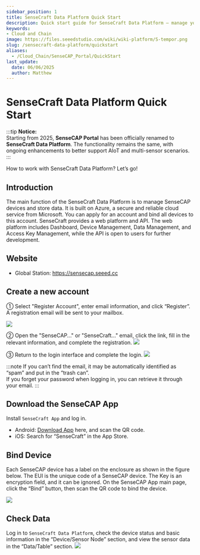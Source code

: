 ```yaml
---
sidebar_position: 1
title: SenseCraft Data Platform Quick Start
description: Quick start guide for SenseCraft Data Platform — manage your SenseCAP devices and visualize sensor data with a secure and reliable cloud platform.
keywords:
- Cloud and Chain
image: https://files.seeedstudio.com/wiki/wiki-platform/S-tempor.png        
slug: /sensecraft-data-platform/quickstart
aliases:
  - /Cloud_Chain/SenseCAP_Portal/QuickStart
last_update:
  date: 06/06/2025
  author: Matthew
---
```


# SenseCraft Data Platform Quick Start

:::tip
**Notice:**  
Starting from 2025, **SenseCAP Portal** has been officially renamed to **SenseCraft Data Platform**. The functionality remains the same, with ongoing enhancements to better support AIoT and multi-sensor scenarios.
:::

How to work with SenseCraft Data Platform? Let’s go!

## Introduction

The main function of the SenseCraft Data Platform is to manage SenseCAP devices and store data. It is built on Azure, a secure and reliable cloud service from Microsoft. You can apply for an account and bind all devices to this account. SenseCraft provides a web platform and API. The web platform includes Dashboard, Device Management, Data Management, and Access Key Management, while the API is open to users for further development.

## Website

- Global Station: <a href="https://sensecap.seeed.cc/">https://sensecap.seeed.cc</a>

## Create a new account

① Select "Register Account", enter email information, and click “Register”. A registration email will be sent to your mailbox.

![](https://sensecap-docs.seeed.cc/images/sensecap_portal/EN-register-1.jpg)

② Open the "SenseCAP..." or "SenseCraft…" email, click the link, fill in the relevant information, and complete the registration.
![](https://sensecap-docs.seeed.cc/images/sensecap_portal/EN-register-2.jpg)

③ Return to the login interface and complete the login.
![](https://sensecap-docs.seeed.cc/images/sensecap_portal/EN-register-3.jpg)

:::note
If you can’t find the email, it may be automatically identified as “spam” and put in the “trash can”.<br />
If you forget your password when logging in, you can retrieve it through your email.
:::

## Download the SenseCAP App

Install `SenseCraft App` and log in.

- Android: <a href="http://sensecap-app-download.seeed.cn/">Download App</a> here, and scan the QR code.
- iOS: Search for “SenseCraft” in the App Store.

## Bind Device

Each SenseCAP device has a label on the enclosure as shown in the figure below. The EUI is the unique code of a SenseCAP device. The Key is an encryption field, and it can be ignored.
On the SenseCAP App main page, click the “Bind” button, then scan the QR code to bind the device.

![](https://sensecap-docs.seeed.cc/images/sensecap_portal/label.jpg)

## Check Data

Log in to `SenseCraft Data Platform`, check the device status and basic information in the “Device/Sensor Node” section, and view the sensor data in the “Data/Table” section.
![](https://sensecap-docs.seeed.cc/images/sensecap_portal/data_overview.jpg)
